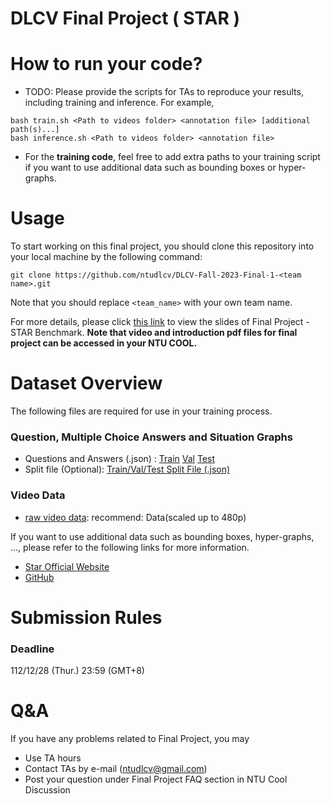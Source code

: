 # DLCV Final Project ( STAR )

# How to run your code?
* TODO: Please provide the scripts for TAs to reproduce your results, including training and inference. For example, 
```shell script=
bash train.sh <Path to videos folder> <annotation file> [additional path(s)...]
bash inference.sh <Path to videos folder> <annotation file>
```
* For the **training code**, feel free to add extra paths to your training script if you want to use additional data such as bounding boxes or hyper-graphs. 

# Usage
To start working on this final project, you should clone this repository into your local machine by the following command:

    git clone https://github.com/ntudlcv/DLCV-Fall-2023-Final-1-<team name>.git
  
Note that you should replace `<team_name>` with your own team name.

For more details, please click [this link](https://docs.google.com/presentation/d/1TsR0l84wWNNWH7HaV-FEPFudr3o9mVz29LZQhFO22Vk/edit?usp=sharing) to view the slides of Final Project - STAR Benchmark. **Note that video and introduction pdf files for final project can be accessed in your NTU COOL.**

# Dataset Overview
The following files are required for use in your training process.

### Question, Multiple Choice Answers and Situation Graphs

* Questions and Answers (.json) : [Train](https://star-benchmark.s3.us-east.cloud-object-storage.appdomain.cloud/Question_Answer_SituationGraph/STAR_train.json) [Val](https://star-benchmark.s3.us-east.cloud-object-storage.appdomain.cloud/Question_Answer_SituationGraph/STAR_val.json) [Test](https://star-benchmark.s3.us-east.cloud-object-storage.appdomain.cloud/Question_Answer_SituationGraph/STAR_test.json)
* Split file (Optional): [Train/Val/Test Split File (.json)](https://star-benchmark.s3.us-east.cloud-object-storage.appdomain.cloud/Question_Answer_SituationGraph/split_file.json)

### Video Data  
* [raw video data](https://prior.allenai.org/projects/charades): recommend: Data(scaled up to 480p)

If you want to use additional data such as bounding boxes, hyper-graphs, ..., please refer to the following links for more information.
* [Star Official Website](https://bobbywu.com/STAR/#repo)
* [GitHub](https://github.com/csbobby/STAR_Benchmark)


# Submission Rules
### Deadline
112/12/28 (Thur.) 23:59 (GMT+8)
    
# Q&A
If you have any problems related to Final Project, you may
- Use TA hours
- Contact TAs by e-mail ([ntudlcv@gmail.com](mailto:ntudlcv@gmail.com))
- Post your question under Final Project FAQ section in NTU Cool Discussion
